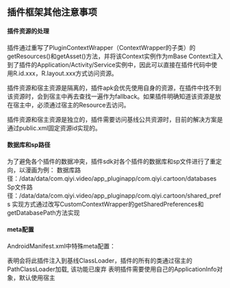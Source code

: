 ## 插件框架其他注意事项


#### 插件资源的处理

插件通过重写了PluginContextWrapper（ContextWrapper的子类）的getResources()和getAsset()方法，并将该Context实例作为mBase Context注入到了插件的Application/Activity/Service实例中，因此可以直接在插件代码中使用R.id.xxx，R.layout.xxx方式访问资源。

插件资源和宿主资源是隔离的，插件apk会优先使用自身的资源，在插件中找不到该资源时，会到宿主中再去查找一遍作为fallback。如果插件明确知道该资源是放在宿主中，必须通过宿主的Resource去访问。

插件资源和宿主资源是独立的，插件需要访问基线公共资源时，目前的解决方案是通过public.xml固定资源id实现的。


#### 数据库和sp路径

为了避免各个插件的数据冲突，插件sdk对各个插件的数据库和sp文件进行了重定向，以漫画为例：
数据库路径：/data/data/com.qiyi.video/app_pluginapp/com.qiyi.cartoon/databases
Sp文件路径：/data/data/com.qiyi.video/app_pluginapp/com.qiyi.cartoon/shared_prefs
实现方式通过改写CustomContextWrapper的getSharedPreferences和getDatabasePath方法实现


#### meta配置

AndroidManifest.xml中特殊meta配置：

<meta-data android:name="pluginapp_class_inject" android:value="true"/>
表明会将此插件注入到基线ClassLoader，插件的所有的类通过宿主的PathClassLoader加载, 该功能已废弃

<meta-data android:name="pluginapp_application_special" android:value="Handle_plugin_appinfo"/>
表明插件需要使用自己的ApplicationInfo对象，默认使用宿主
